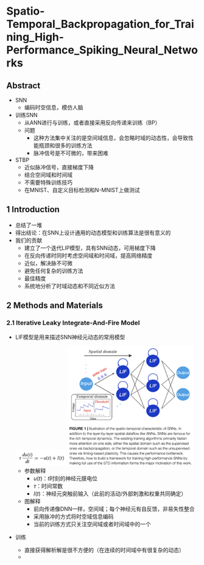 # Spatio-Temporal_Backpropagation_for_Training_High-Performance_Spiking_Neural_Networks

## Abstract

- SNN
  - 编码时空信息，模仿人脑
- 训练SNN
  - 从ANN进行与训练，或者直接采用反向传递来训练（BP）
  - 问题
    -  这种方法集中关注的是空间域信息，会忽略时域的动态性，会导致性能瓶颈和很多的训练方法
    - 脉冲信号是不可微的，带来困难
- STBP
  - 近似脉冲信号，直接梯度下降
  - 结合空间域和时间域
  - 不需要特殊训练技巧
  - 在MNIST、自定义目标检测和N-MNIST上做测试

## 1 Introduction

- 总结了一堆
- 得出结论：在SNN上设计通用的动态模型和训练算法是很有意义的
- 我们的贡献
  - 建立了一个迭代LIP模型，具有SNN动态，可用梯度下降
  - 在反向传递时同时考虑空间域和时间域，提高网络精度
  - 近似，解决脉不可微
  - 避免任何复杂的训练方法
  - 最佳精度
  - 系统地分析了时域动态和不同近似方法

## 2 Methods and Materials

### 2.1 Iterative Leaky Integrate-And-Fire Model

- LIF模型是用来描述SNN神经元动态的常用模型

  <img src="./img/01-01.png" alt="01-01" style="zoom:40%;" />

  <img src="./img/01-02.png" alt="01-02" style="zoom:40%;" />

  - 参数解释
    - $u(t)$：$t$时刻的神经元膜电位
    - $\tau$：时间常数
    - $I(t)$：神经元突触前输入（此前的活动/外部刺激和权重共同确定）
  - 图解释
    - 前向传递像DNN一样，空间域；每个神经元有自反馈，非易失性整合
    - 采用脉冲的方式将时空域信息编码
    - 当前的训练方式只关注空间域或者时间域中的一个

- 训练

  - 直接获得解析解是很不方便的（在连续的时间域中有很复杂的动态）
  - 




